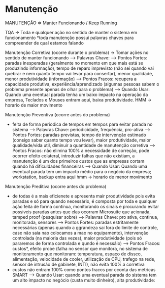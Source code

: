 # Manutenção

MANUTENÇÃO => Manter Funcionando / Keep Running

TQA -> Toda e qualquer ação no sentido de manter o sistema em funcionamento \*toda manutenção possui palavras chaves para compreender de qual estamos falando

Manutenção Corretiva (ocorre durante o problema) -> Tomar ações no sentido de manter funcionando --> Palavras Chave: --> Pontos Fortes: paradas inesperadas (geralmente no momento em que mais está se produzindo informação), tempo de reparo imprevisto (não sei quando vai quebrar e nem quanto tempo vai levar para consertar), menor qualidade, menor produtividade (informação) --> Pontos Fracos: recupera a capacidade produtiva, experiência/aprendizado (algumas pessoas sabem o problema presente apenas de olhar para o problema) --> Quando Usar: Quando uma eventual parada tenha um baixo impacto na operação da empresa, Teclados e Mouses entram aqui, baixa produtividade. HMM -> horario de maior movimento

Manutenção Preventiva (ocorre antes do problema)

* feita de forma periodica de tempos em tempos para evitar parada no sistema --> Palavras Chave: periodicidade, frequência, pro-ativa --> Pontos Fortes: paradas previstas, tempo de intervenção estimado (consigo saber quanto tempo vou levar), maior produtividade, maior qualidade/vida util, diminuir a quantidade de manutenção corretiva --> Pontos Fracos: não elimina 100% a necessidade de correção, pode ocorrer efeito colateral, introduzir falhas que não existiam, a manutenção é um dos primeiros custos que as empresas cortam quando há dificuldades financeiras --> Quando Usar: Quando uma eventual parada tem um impacto médio para o negócio da empresa; workstation, backup entra aqui hmm -> horario de menor movimento

Manutenção Preditiva (ocorre antes do problema)

* de todas é a mais eficienete e apresenta mair produtividade pois evita paradas e só para quando necessário, é composta por toda e qualquer ação feita de forma contínua, monitorando os sinais e procurando evitar possíveis paradas antes que elas ocorram Microsuite que acionada, tamped proof (pesquisar sobre) --> Palavras Chave: pro ativa, continua, monitorada, sensores --> Pontos Fortes: paradas estritamente necessárias (apenas quando a ggrandeza sai fora do limite de controle, caso não saia nao colocamos a mao no equipamento), intervenção controlada (na maioria das vezes), maior produtividade (pois só pararemos de forma controlada e qundo é necessáio) --> Pontos Fracos: custos\*, efeito probe (falha no sensor que monitora, no sistema de monitoramento que monitoram: temperatura, espaço de dissco, alimentação, velocidade de cooler, utilização de CPU, trafego na rede, sensor de intrusão de gabinete, INTI), não evita 100% a corretiva
* custos não entram 100% como pontos fracos por cconta das métricas SMART --> Quando Usar: quando uma eventual parada do sistema tem um alto impacto no negócio (custa muito dinheiro), alta produtividade:
